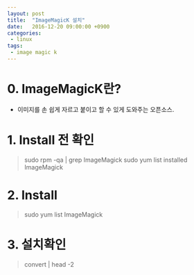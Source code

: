 ```yaml
---
layout: post
title:  "ImageMagicK 설치"
date:   2016-12-20 09:00:00 +0900
categories:
 - linux
tags: 
 - image magic k
---
```


# 0. ImageMagicK란?
- 이미지를 손 쉽게 자르고 붙이고 할 수 있게 도와주는 오픈소스.

# 1. Install 전 확인
> sudo rpm -qa | grep ImageMagick
> sudo yum list installed ImageMagick

# 2. Install 
> sudo yum list ImageMagick

# 3. 설치확인
> convert | head -2
